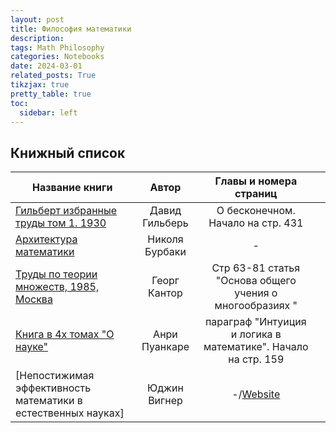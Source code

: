 ```yaml
---
layout: post
title: Философия математики
description: 
tags: Math Philosophy
categories: Notebooks
date: 2024-03-01
related_posts: True
tikzjax: true
pretty_table: true
toc:
  sidebar: left
---
```


## Книжный список

| Название книги                                               |     Автор      |                    Главы и номера страниц                    |      |
| ------------------------------------------------------------ | :------------: | :----------------------------------------------------------: | :--: |
| [Гильберт избранные труды том 1. 1930](https://sirenexcelsior.github.io/assets/pdf/master_phi/Давид%20Гильберь.%20О%20бесконечном.%20Гильберт%20избранные%20труды%20том%201.pdf) | Давид Гильберь |              О бесконечном. Начало на стр. 431               |      |
| [Архитектура математики](https://sirenexcelsior.github.io/assets/pdf/master_phi/Николя%20Бурбаки.%20Архитектура%20математики.pdf) | Николя Бурбаки |                              -                               |      |
| [Труды по теории множеств, 1985, Москва](https://sirenexcelsior.github.io/assets/pdf/master_phi/Г.%20Кантор%2C%20книга%20%22Теория%20множеств%22%2C%201985%2C%20Москва.pdf) |  Георг Кантор  |   Стр 63-81 статья "Основа общего учения о многообразиях "   |      |
| [Книга в 4х томах "О науке"](https://sirenexcelsior.github.io/assets/pdf/master_phi/Анри%20Пуанкаре%2C%20книга%20в%204х%20томах%20О%20науке.pdf) | Анри Пуанкаре  | параграф "Интуиция и логика в математике". Начало на стр. 159 |      |
| [Непостижимая эффективность математики в естественных науках] |  Юджин Вигнер  | -/[Website](https://vk.com/@-91031095-nepostizhimaya-effektivnost-matematiki-v-estestvennyh-naukah) |      |

